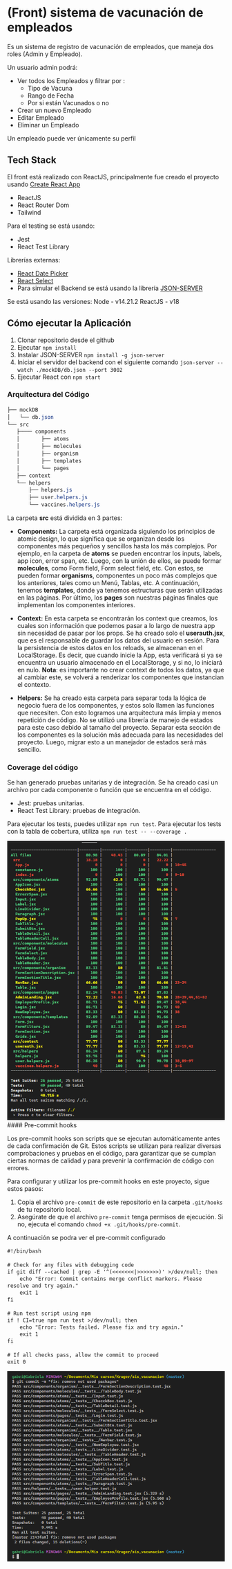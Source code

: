 # (Front) sistema de vacunación de empleados 

Es un sistema de registro de vacunación de empleados, que maneja dos roles (Admin y Empleado). 

Un usuario admin podrá:
-   Ver todos los Empleados y filtrar por : 
    - Tipo de Vacuna
    - Rango de Fecha
    - Por si están Vacunados o no
- Crear un nuevo Empleado
- Editar Empleado
- Eliminar un Empleado

Un empleado puede ver únicamente su perfil

## Tech Stack

El front está realizado con ReactJS, principalmente fue creado el proyecto usando [Create React App](https://github.com/facebook/create-react-app)

- ReactJS
- React Router Dom
- Tailwind

Para el testing se está usando:
- Jest
- React Test Library

Librerías externas:
- [React Date Picker](https://reactdatepicker.com/)
- [React Select](https://react-select.com/)
- Para simular el Backend se está usando la librería [JSON-SERVER](https://www.npmjs.com/package/json-server)

Se está usando las versiones:
Node - v14.21.2
ReactJS - v18

## Cómo ejecutar la Aplicación

1. Clonar repositorio desde el github
2. Ejecutar `npm install`
3. Instalar JSON-SERVER `npm install -g json-server`
4. Iniciar el servidor del backend con el siguiente comando `json-server --watch ./mockDB/db.json --port 3002`
5. Ejecutar React con `npm start`

### Arquitectura del Código

```css
├── mockDB
│   └── db.json
└── src
   ├──── components
   │       ├── atoms
   │       ├── molecules
   │       ├── organism
   │       ├── templates
   │       └── pages
   ├── context
   └── helpers
       ├── helpers.js
       ├── user.helpers.js
       └── vaccines.helpers.js

```


La carpeta **src** está dividida en 3 partes:

- **Components:**
La carpeta está organizada siguiendo los principios de atomic design, lo que significa que se organizan desde los componentes más pequeños y sencillos hasta los más complejos.
Por ejemplo, en la carpeta de **atoms** se pueden encontrar los inputs, labels, app icon, error span, etc. 
Luego, con la unión de ellos, se puede formar **molecules**, como Form field, Form select field, etc. 
Con estos, se pueden formar **organisms**, componentes un poco más complejos que los anteriores, tales como un Menú, Tablas, etc. 
A continuación, tenemos **templates**, donde ya tenemos estructuras que serán utilizadas en las páginas. 
Por último, los **pages** son nuestras páginas finales que implementan los componentes interiores.

- **Context:**
En esta carpeta se encontrarán los context que creamos, los cuales son información que podemos pasar a lo largo de nuestra app sin necesidad de pasar por los props. Se ha creado solo el **userauth.jsx**, que es el responsable de guardar los datos del usuario en sesión. Para la persistencia de estos datos en los reloads, se almacenan en el LocalStorage. Es decir, que cuando inicie la App, esta verificará si ya se encuentra un usuario almacenado en el LocalStorage, y si no, lo iniciará en nulo.
**Nota**: es importante no crear context de todos los datos, ya que al cambiar este, se volverá a renderizar los componentes que instancian el contexto.

- **Helpers:**
Se ha creado esta carpeta para separar toda la lógica de negocio fuera de los componentes, y estos solo llamen las funciones que necesiten. Con esto logramos una arquitectura más limpia y menos repetición de código. No se utilizó una librería de manejo de estados para este caso debido al tamaño del proyecto. Separar esta sección de los componentes es la solución más adecuada para las necesidades del proyecto. Luego, migrar esto a un manejador de estados será más sencillo.

### Coverage del código
Se han generado pruebas unitarias y de integración. Se ha creado casi un archivo por cada componente o función que se encuentra en el código.

- Jest: pruebas unitarias.
- React Test Library: pruebas de integración.

Para ejecutar los tests, puedes utilizar `npm run test`. 
Para ejecutar los tests con la tabla de cobertura, utiliza `npm run test -- --coverage .`

<img src="public\images\coverage_table.png"/>
#### Pre-commit hooks

Los pre-commit hooks son scripts que se ejecutan automáticamente antes de cada confirmación de Git. Estos scripts se utilizan para realizar diversas comprobaciones y pruebas en el código, para garantizar que se cumplan ciertas normas de calidad y para prevenir la confirmación de código con errores.

Para configurar y utilizar los pre-commit hooks en este proyecto, sigue estos pasos:

1. Copia el archivo `pre-commit` de este repositorio en la carpeta `.git/hooks` de tu repositorio local.
2. Asegúrate de que el archivo `pre-commit` tenga permisos de ejecución. Si no, ejecuta el comando `chmod +x .git/hooks/pre-commit`.

A continuación se podra ver el pre-commit configurado

```
#!/bin/bash

# Check for any files with debugging code
if git diff --cached | grep -E '^(<<<<<<<|>>>>>>>)' >/dev/null; then
    echo "Error: Commit contains merge conflict markers. Please resolve and try again."
    exit 1
fi

# Run test script using npm
if ! CI=true npm run test >/dev/null; then
    echo "Error: Tests failed. Please fix and try again."
    exit 1
fi

# If all checks pass, allow the commit to proceed
exit 0
```
<img src="public\images\preCommit.png"/>